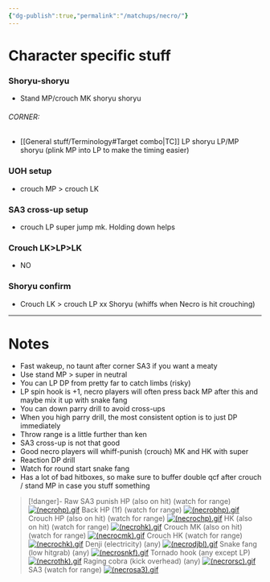 ```yaml
---
{"dg-publish":true,"permalink":"/matchups/necro/"}
---
```


# Character specific stuff
### Shoryu-shoryu
- Stand MP/crouch MK shoryu shoryu 
###### CORNER:
- [[General stuff/Terminology#Target combo\|TC]] LP shoryu LP/MP shoryu (plink MP into LP to make the timing easier)
### UOH setup
- crouch MP > crouch LK
### SA3 cross-up setup
- crouch LP super jump mk. Holding down helps
### Crouch LK>LP>LK
- NO
### Shoryu confirm
- Crouch LK > crouch LP xx Shoryu  (whiffs when Necro is hit crouching)
***
# Notes
- Fast wakeup, no taunt after corner SA3 if you want a meaty
- Use stand MP > super in neutral
- You can LP DP from pretty far to catch limbs (risky)
- LP spin hook is +1, necro players will often press back MP after this and maybe mix it up with snake fang
- You can down parry drill to avoid cross-ups
- When you high parry drill, the most consistent option is to just DP immediately
- Throw range is a little further than ken
- SA3 cross-up is not that good
- Good necro players will whiff-punish (crouch) MK and HK with super
- Reaction DP drill
- Watch for round start snake fang
- Has a lot of bad hitboxes, so make sure to buffer double qcf after crouch / stand MP in case you stuff something

> [!danger]- Raw SA3 punish
> HP (also on hit) (watch for range)
> [![(necrohp).gif](https://wiki.supercombo.gg/images/f/f2/%28necrohp%29.gif)](https://wiki.supercombo.gg/w/File:(necrohp).gif)
> Back HP (1f) (watch for range)
> [![(necrobhp).gif](https://wiki.supercombo.gg/images/5/51/%28necrobhp%29.gif)](https://wiki.supercombo.gg/w/File:(necrobhp).gif)
> Crouch HP (also on hit) (watch for range)
> [![(necrochp).gif](https://wiki.supercombo.gg/images/a/a6/%28necrochp%29.gif)](https://wiki.supercombo.gg/w/File:(necrochp).gif)
> HK (also on hit) (watch for range)
> [![(necrohk).gif](https://wiki.supercombo.gg/images/4/4a/%28necrohk%29.gif)](https://wiki.supercombo.gg/w/File:(necrohk).gif)
> Crouch MK (also on hit) (watch for range)
> [![(necrocmk).gif](https://wiki.supercombo.gg/images/3/3a/%28necrocmk%29.gif)](https://wiki.supercombo.gg/w/File:(necrocmk).gif)
> Crouch HK (watch for range)
> [![(necrochk).gif](https://wiki.supercombo.gg/images/b/b9/%28necrochk%29.gif)](https://wiki.supercombo.gg/w/File:(necrochk).gif)
> Denji (electricity) (any)
> [![(necrodjbl).gif](https://wiki.supercombo.gg/images/9/93/%28necrodjbl%29.gif)](https://wiki.supercombo.gg/w/File:(necrodjbl).gif)
> Snake fang (low hitgrab) (any)
> [![(necrosnkf).gif](https://wiki.supercombo.gg/images/2/20/%28necrosnkf%29.gif)](https://wiki.supercombo.gg/w/File:(necrosnkf).gif)
> Tornado hook (any except LP)
> [![(necrothk).gif](https://wiki.supercombo.gg/images/1/1a/%28necrothk%29.gif)](https://wiki.supercombo.gg/w/File:(necrothk).gif)
> Raging cobra (kick overhead) (any)
> [![(necrorsc).gif](https://wiki.supercombo.gg/images/8/89/%28necrorsc%29.gif)](https://wiki.supercombo.gg/w/File:(necrorsc).gif)
> SA3 (watch for range)
> [![(necrosa3).gif](https://wiki.supercombo.gg/images/0/0d/%28necrosa3%29.gif)](https://wiki.supercombo.gg/w/File:(necrosa3).gif)
